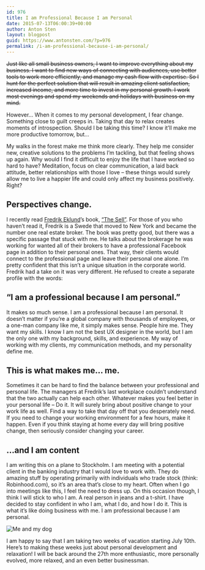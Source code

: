 ```yaml
---
id: 976
title: I am Professional Because I am Personal
date: 2015-07-13T06:00:39+00:00
author: Anton Sten
layout: blogpost
guid: https://www.antonsten.com/?p=976
permalink: /i-am-professional-because-i-am-personal/
---
```

~~Just like all small business owners, I want to improve everything about my business. I want to find new ways of connecting with audiences, use better tools to work more efficiently, and manage my cash flow with expertise. So I hunt for the perfect solution that will result in amazing client satisfaction, increased income, and more time to invest in my personal growth. I work most evenings and spend my weekends and holidays with business on my mind.~~

However…
When it comes to my personal development, I fear change. Something close to guilt creeps in. Taking that day to relax creates moments of introspection. Should I be taking this time? I know it’ll make me more productive tomorrow, but…

My walks in the forest make me think more clearly. They help me consider new, creative solutions to the problems I’m tackling, but that feeling shows up again. Why would I find it difficult to enjoy the life that I have worked so hard to have? Meditation, focus on clear communication, a laid back attitude, better relationships with those I love &#8211; these things would surely allow me to live a happier life and could only affect my business positively. Right?

## Perspectives change.

I recently read <a href="https://instagram.com/fredrikeklundny/" target="_blank">Fredrik Eklund</a>’s book, <a href="http://www.amazon.com/Sell-Secrets-Selling-Anything-Anyone/dp/1592409318/ref=sr_1_1?ie=UTF8&#038;qid=1436510268&#038;sr=8-1&#038;keywords=the+sell" target="_blank">“The Sell”</a>. For those of you who haven’t read it, Fredrik is a Swede that moved to New York and became the number one real estate broker. The book was pretty good, but there was a specific passage that stuck with me. He talks about the brokerage he was working for wanted all of their brokers to have a professional Facebook page in addition to their personal ones. That way, their clients would connect to the professional page and leave their personal one alone. I’m pretty confident that this isn’t a unique situation in the corporate world. Fredrik had a take on it was very different. He refused to create a separate profile with the words:

## “I am a professional because I am personal.”

It makes so much sense. I am a professional because I am personal. It doesn’t matter if you’re a global company with thousands of employees, or a one-man company like me, it simply makes sense. People hire me. They want my skills. I know I am not the best UX designer in the world, but I am the only one with my background, skills, and experience. My way of working with my clients, my communication methods, and my personality define me.

## This is what makes me… me.

Sometimes it can be hard to find the balance between your professional and personal life. The managers at Fredrik’s last workplace couldn’t understand that the two actually can help each other. Whatever makes you feel better in your personal life &#8211; Do it. It will surely bring about positive change to your work life as well. Find a way to take that day off that you desperately need. If you need to change your working environment for a few hours, make it happen. Even if you think staying at home every day will bring positive change, then seriously consider changing your career.

## &#8230;and I am content

I am writing this on a plane to Stockholm. I am meeting with a potential client in the banking industry that I would love to work with. They do amazing stuff by operating primarily with individuals who trade stock (think: Robinhood.com), so it’s an area that’s close to my heart. Often when I go into meetings like this, I feel the need to dress up. On this occasion though, I think I will stick to who I am. A real person in jeans and a t-shirt. I have decided to stay confident in who I am, what I do, and how I do it. This is what it’s like doing business with me. I am professional because I am personal.

![Me and my dog](/images/blog/F783A161-9D49-4145-88A5-86B049753C4A.jpg)

I am happy to say that I am taking two weeks of vacation starting July 10th. Here’s to making these weeks just about personal development and relaxation! I will be back around the 27th more enthusiastic, more personally evolved, more relaxed, and an even better businessman.
